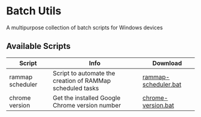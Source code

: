 # Batch Utils
A multipurpose collection of batch scripts for Windows devices

## Available Scripts

| Script | Info | Download |
| --- | --- | --- |
| rammap scheduler | Script to automate the creation of RAMMap scheduled tasks | [rammap-scheduler.bat][rammap-scheduler] |
| chrome version | Get the installed Google Chrome version number | [chrome-version.bat][chrome-version] |


[rammap-scheduler]: scripts/rammap-scheduler.bat

[chrome-version]: scripts/chrome-version.bat
